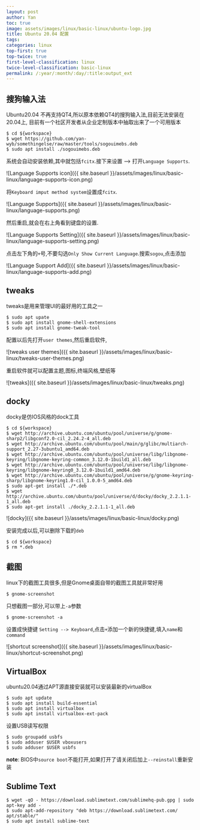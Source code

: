 ```yaml
---
layout: post
author: Yan 
toc: true
image: assets/images/linux/basic-linux/ubuntu-logo.jpg
title: Ubuntu 20.04 配置
tags:
categories: linux
top-first: true
top-twice: true
first-level-classification: linux
twice-level-classification: basic-linux
permalink: /:year/:month/:day/:title:output_ext
---
```


## 搜狗输入法

Ubuntu20.04 不再支持QT4,所以原本依赖QT4的搜狗输入法,目前无法安装在20.04上,
目前有一个社区开发者从企业定制版本中抽取出来了一个可用版本

```shell
$ cd ${workspace}
$ wget https://github.com/yan-wyb/somethingelse/raw/master/tools/sogouimebs.deb
$ sudo apt install ./sogouimebs.deb

```

系统会自动安装依赖,其中就包括`fcitx`.接下来设置 --> 打开`Language Supports`.

![Language Supports icon]({{ site.baseurl }}/assets/images/linux/basic-linux/language-supports-icon.png)

将`Keyboard imput method system`设置成`fcitx`.

![Language Supports]({{ site.baseurl }}/assets/images/linux/basic-linux/language-supports.png)

然后重启,就会在右上角看到键盘的设置.

![Language Supports Setting]({{ site.baseurl }}/assets/images/linux/basic-linux/language-supports-setting.png)


点击左下角的`+`号,不要勾选`Only Show Current Language`.搜索`sogou`,点击添加

![Language Support Add]({{ site.baseurl }}/assets/images/linux/basic-linux/language-supports-add.png)

## tweaks

tweaks是用来管理UI的最好用的工具之一

```shell
$ sudo apt upate
$ sudo apt install gnome-shell-extensions
$ sudo apt install gnome-tweak-tool 
```

配置以后先打开`user themes`,然后重启软件,

![tweaks user themes]({{ site.baseurl }}/assets/images/linux/basic-linux/tweaks-user-themes.png)

重启软件就可以配置主题,图标,终端风格,壁纸等

![tweaks]({{ site.baseurl }}/assets/images/linux/basic-linux/tweaks.png)

## docky

docky是仿IOS风格的dock工具

```shell
$ cd ${workspace}
$ wget http://archive.ubuntu.com/ubuntu/pool/universe/g/gnome-sharp2/libgconf2.0-cil_2.24.2-4_all.deb
$ wget http://archive.ubuntu.com/ubuntu/pool/main/g/glibc/multiarch-support_2.27-3ubuntu1_amd64.deb
$ wget http://archive.ubuntu.com/ubuntu/pool/universe/libg/libgnome-keyring/libgnome-keyring-common_3.12.0-1build1_all.deb
$ wget http://archive.ubuntu.com/ubuntu/pool/universe/libg/libgnome-keyring/libgnome-keyring0_3.12.0-1build1_amd64.deb
$ wget http://archive.ubuntu.com/ubuntu/pool/universe/g/gnome-keyring-sharp/libgnome-keyring1.0-cil_1.0.0-5_amd64.deb
$ sudo apt-get install ./*.deb
$ wget http://archive.ubuntu.com/ubuntu/pool/universe/d/docky/docky_2.2.1.1-1_all.deb
$ sudo apt-get install ./docky_2.2.1.1-1_all.deb
```

![docky]({{ site.baseurl }}/assets/images/linux/basic-linux/docky.png)

安装完成以后,可以删除下载的`deb`

```shell
$ cd ${workspace}
$ rm *.deb
```

## 截图

linux下的截图工具很多,但是Gnome桌面自带的截图工具就非常好用

```shell
$ gnome-screenshot
```

只想截图一部分,可以带上`-a`参数

```shell
$ gnome-screenshot -a
```

设置成快捷键 `Setting --> Keyboard`,点击`+`添加一个新的快捷键,填入`name`和`command`

![shortcut screenshot]({{ site.baseurl }}/assets/images/linux/basic-linux/shortcut-screenshot.png)


## VirtualBox

ubuntu20.04通过APT源直接安装就可以安装最新的virtualBox

```shell
$ sudo apt update
$ sudo apt install build-essential
$ sudo apt install virtualbox
$ sudo apt install virtualbox-ext-pack
```

设置USB读写权限

```shell
$ sudo groupadd usbfs
$ sudo adduser $USER vboxusers
$ sudo adduser $USER usbfs
```

**note**: BIOS中`source boot`不能打开,如果打开了请关闭后加上`--reinstall`重新安装

## Sublime Text

```shell
$ wget -qO - https://download.sublimetext.com/sublimehq-pub.gpg | sudo apt-key add -
$ sudo apt-add-repository "deb https://download.sublimetext.com/ apt/stable/"
$ sudo apt install sublime-text
```
